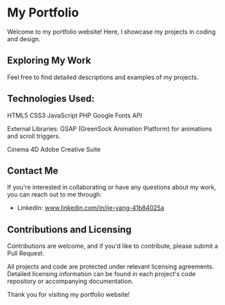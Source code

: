 # My Portfolio

Welcome to my portfolio website! Here, I showcase my projects in coding and design.

## Exploring My Work

Feel free to find detailed descriptions and examples of my projects.

## Technologies Used:

HTML5
CSS3
JavaScript
PHP
Google Fonts API

External Libraries:
GSAP (GreenSock Animation Platform) for animations and scroll triggers.

Cinema 4D
Adobe Creative Suite

## Contact Me

If you're interested in collaborating or have any questions about my work, you can reach out to me through:

- LinkedIn: www.linkedin.com/in/jie-yang-41b84025a

## Contributions and Licensing

Contributions are welcome, and if you'd like to contribute, please submit a Pull Request.

All projects and code are protected under relevant licensing agreements. Detailed licensing information can be found in each project's code repository or accompanying documentation.

Thank you for visiting my portfolio website!
